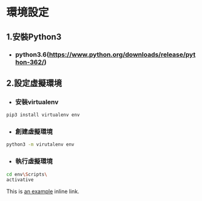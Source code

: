 

# 環境設定
## 1.安裝Python3
  * ### python3.6(https://www.python.org/downloads/release/python-362/)

## 2.設定虛擬環境
  * ### 安裝virtualenv

  ```sh
  pip3 install virtualenv env
  ```
  * ### 創建虛擬環境
  ```sh
  python3 -m virutalenv env 
  ```
  
  * ### 執行虛擬環境
  ```sh
  cd env\Scripts\
  activative
  ```
This is [an example](http://example.com/ "Title") inline link.
